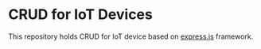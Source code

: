 # CRUD for IoT Devices
This repository holds CRUD for IoT device based on [express.js](https://expressjs.com/) framework.
